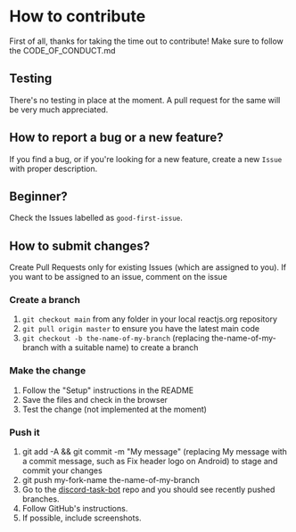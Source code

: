 # How to contribute
First of all, thanks for taking the time out to contribute!
Make sure to follow the CODE_OF_CONDUCT.md

## Testing
There's no testing in place at the moment. A pull request for the same will be very much appreciated.

## How to report a bug or a new feature?
If you find a bug, or if you're looking for a new feature, create a new `Issue` with proper description.

## Beginner?
Check the Issues labelled as `good-first-issue`.

## How to submit changes?
Create Pull Requests only for existing Issues (which are assigned to you). If you want to be assigned to an issue, comment on the issue


### Create a branch
1. `git checkout main` from any folder in your local reactjs.org repository
2. `git pull origin master` to ensure you have the latest main code
3. `git checkout -b the-name-of-my-branch` (replacing the-name-of-my-branch with a suitable name) to create a branch

### Make the change
1. Follow the "Setup" instructions in the README
2. Save the files and check in the browser
3. Test the change (not implemented at the moment)

### Push it
1. git add -A && git commit -m "My message" (replacing My message with a commit message, such as Fix header logo on Android) to stage and commit your changes
2. git push my-fork-name the-name-of-my-branch
3. Go to the [discord-task-bot](https://kavin25/discord-task-bot) repo and you should see recently pushed branches.
4. Follow GitHub's instructions.
5. If possible, include screenshots.
